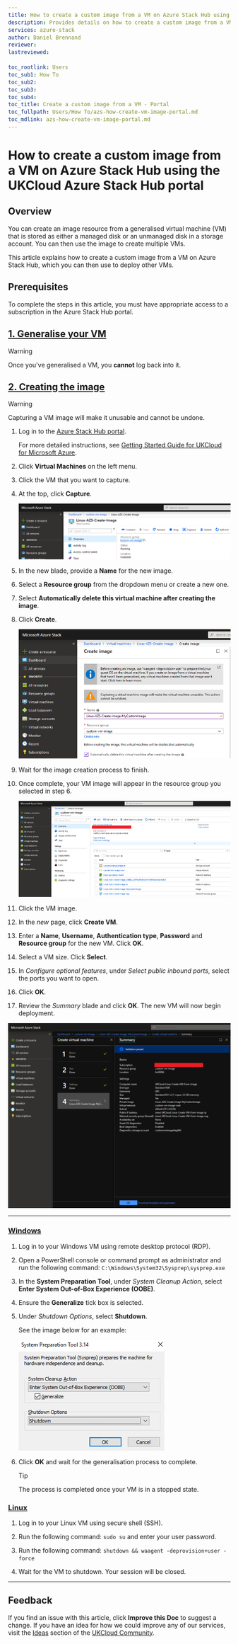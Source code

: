 ```yaml
---
title: How to create a custom image from a VM on Azure Stack Hub using the UKCloud Azure Stack Hub portal
description: Provides details on how to create a custom image from a VM using the portal
services: azure-stack
author: Daniel Brennand
reviewer:
lastreviewed:

toc_rootlink: Users
toc_sub1: How To
toc_sub2:
toc_sub3:
toc_sub4:
toc_title: Create a custom image from a VM - Portal
toc_fullpath: Users/How To/azs-how-create-vm-image-portal.md
toc_mdlink: azs-how-create-vm-image-portal.md
---
```


# How to create a custom image from a VM on Azure Stack Hub using the UKCloud Azure Stack Hub portal

## Overview

You can create an image resource from a generalised virtual machine (VM) that is stored as either a managed disk or an unmanaged disk in a storage account. You can then use the image to create multiple VMs.

This article explains how to create a custom image from a VM on Azure Stack Hub, which you can then use to deploy other VMs.

## Prerequisites

To complete the steps in this article, you must have appropriate access to a subscription in the Azure Stack Hub portal.

## [1. Generalise your VM](#tab/tabid-1)

> [!WARNING]
> Once you've generalised a VM, you **cannot** log back into it.

## [2. Creating the image](#tab/tabid-2)

> [!WARNING]
> Capturing a VM image will make it unusable and cannot be undone.

1. Log in to the [Azure Stack Hub portal](https://portal.frn00006.azure.ukcloud.com/).

    For more detailed instructions, see [Getting Started Guide for UKCloud for Microsoft Azure](azs-gs.md).

2. Click **Virtual Machines** on the left menu.

3. Click the VM that you want to capture.

4. At the top, click **Capture**.

    ![Capture VM image](images/azs-browser-capture-vm.png)

5. In the new blade, provide a **Name** for the new image.

6. Select a **Resource group** from the dropdown menu or create a new one.

7. Select **Automatically delete this virtual machine after creating the image**.

8. Click **Create**.

    ![Create VM image](images/azs-browser-create-image.png)

9. Wait for the image creation process to finish.

10. Once complete, your VM image will appear in the resource group you selected in step 6.

    ![Custom image resource group](images/azs-browser-custom-image-resource-group.png)

11. Click the VM image.

12. In the *new* page, click **Create VM**.

13. Enter a **Name**, **Username**, **Authentication type**, **Password** and **Resource group** for the new VM. Click **OK**.

14. Select a VM size. Click **Select**.

15. In *Configure optional features*, under *Select public inbound ports*, select the ports you want to open.

16. Click **OK**.

17. Review the *Summary* blade and click **OK**. The new VM will now begin deployment.

![Custom image VM summary](images/azs-browser-custom-image-vm-summary.png)

***

### [Windows](#tab/tabid-a/tabid-1)

1. Log in to your Windows VM using remote desktop protocol (RDP).

2. Open a PowerShell console or command prompt as administrator and run the following command: `C:\Windows\System32\Sysprep\sysprep.exe`

3. In the **System Preparation Tool**, under *System Cleanup Action*, select **Enter System Out-of-Box Experience (OOBE)**.

4. Ensure the **Generalize** tick box is selected.

5. Under *Shutdown Options*, select **Shutdown**.

    See the image below for an example:

    ![Windows sysprep example](images/azs-windows-sys-prep.png)

6. Click **OK** and wait for the generalisation process to complete.

    > [!TIP]
    > The process is completed once your VM is in a stopped state.

### [Linux](#tab/tabid-b/tabid-1)

1. Log in to your Linux VM using secure shell (SSH).

2. Run the following command: `sudo su` and enter your user password.

3. Run the following command: `shutdown && waagent -deprovision+user -force`

4. Wait for the VM to shutdown. Your session will be closed.

***

## Feedback

If you find an issue with this article, click **Improve this Doc** to suggest a change. If you have an idea for how we could improve any of our services, visit the [Ideas](https://community.ukcloud.com/ideas) section of the [UKCloud Community](https://community.ukcloud.com).
